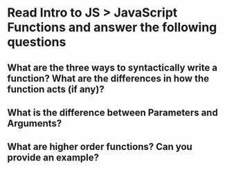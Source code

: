 # Read Intro to JS > JavaScript Functions and answer the following questions
## What are the three ways to syntactically write a function? What are the differences in how the function acts (if any)?

## What is the difference between Parameters and Arguments?

## What are higher order functions? Can you provide an example?